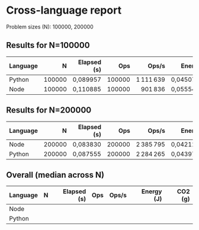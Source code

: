 ﻿# Cross-language report

Problem sizes (N): 100000, 200000

## Results for N=100000

| Language | N | Elapsed (s) | Ops | Ops/s | Energy (J) | CO2 (g) |
|---|---:|---:|---:|---:|---:|---:|
| Python | 100000 | 0,089957 | 100000 | 1 111 639 | 0,045078650 | 0,000005948 |
| Node | 100000 | 0,110885 | 100000 | 901 836 | 0,055542450 | 0,000007329 |

## Results for N=200000

| Language | N | Elapsed (s) | Ops | Ops/s | Energy (J) | CO2 (g) |
|---|---:|---:|---:|---:|---:|---:|
| Node | 200000 | 0,083830 | 200000 | 2 385 795 | 0,042114750 | 0,000005557 |
| Python | 200000 | 0,087555 | 200000 | 2 284 265 | 0,043977750 | 0,000005803 |

## Overall (median across N)

| Language | N | Elapsed (s) | Ops | Ops/s | Energy (J) | CO2 (g) |
|---|---:|---:|---:|---:|---:|---:|
| Node |  |  |  |  |  |  |
| Python |  |  |  |  |  |  |


